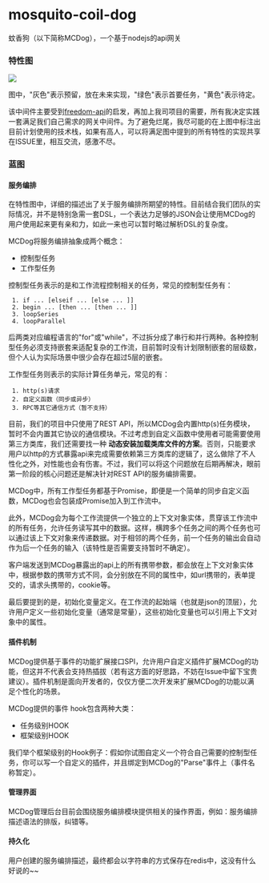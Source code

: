 # mosquito-coil-dog
蚊香狗（以下简称MCDog），一个基于nodejs的api网关

### 特性图

![](https://github.com/kazaff/mosquito-coil-dog/blob/master/docs/MCDog.png)

图中，"灰色"表示预留，放在未来实现，"绿色"表示首要任务，"黄色"表示待定。

该中间件主要受到[freedom-api](https://github.com/zengwenfu/freedom-api)的启发，再加上我司项目的需要，所有我决定实践一套满足我们自己需求的网关中间件。为了避免烂尾，我尽可能的在上图中标注出目前计划使用的技术栈，如果有高人，可以将满足图中提到的所有特性的实现共享在ISSUE里，相互交流，感激不尽。

### 蓝图

#### 服务编排

在特性图中，详细的描述出了关于服务编排所期望的特性。目前结合我们团队的实际情况，并不是特别急需一套DSL，一个表达力足够的JSON会让使用MCDog的用户使用起来更有亲和力，如此一来也可以暂时略过解析DSL的复杂度。

MCDog将服务编排抽象成两个概念：

- 控制型任务
- 工作型任务

控制型任务表示的是和工作流程控制相关的任务，常见的控制型任务有：

	 1. if ... [elseif ... [else ... ]]
	 2. begin ... [then ... [then ... ]]
	 3. loopSeries
	 4. loopParallel

后两类对应编程语言的"for"或"while"，不过拆分成了串行和并行两种。各种控制型任务必须支持嵌套来适配复杂的工作流，目前暂时没有计划限制嵌套的层级数，但个人认为实际场景中很少会存在超过5层的嵌套。

工作型任务则表示的实际计算任务单元，常见的有：

	 1. http(s)请求
	 2. 自定义函数（同步或异步）
	 3. RPC等其它通信方式（暂不支持）

目前，我们的项目中只使用了REST API，所以MCDog会内置http(s)任务模块，暂时不会内置其它协议的通信模块。不过考虑到自定义函数中使用者可能需要使用第三方类库，我们还需要找一种 **动态安装加载类库文件的方案**。否则，只能要求用户以http的方式暴露api来完成需要依赖第三方类库的逻辑了，这么做除了不人性化之外，对性能也会有伤害。不过，我们可以将这个问题放在后期再解决，眼前第一阶段的核心问题还是解决针对REST API的服务编排需要。

MCDog中，所有工作型任务都基于Promise，即便是一个简单的同步自定义函数，MCDog也会包装成Promise加入到工作流中。

此外，MCDog会为每个工作流提供一个独立的上下文对象实体，贯穿该工作流中的所有任务，允许任务读写其中的数据。这样，横跨多个任务之间的两个任务也可以通过该上下文对象来传递数据。对于相邻的两个任务，前一个任务的输出会自动作为后一个任务的输入（该特性是否需要支持暂时不确定）。

客户端发送到MCDog暴露出的api上的所有携带参数，都会放在上下文对象实体中，根据参数的携带方式不同，会分别放在不同的属性中，如url携带的，表单提交的，请求头携带的，cookie等。

最后要提到的是，初始化变量定义。在工作流的起始端（也就是json的顶层），允许用户定义一些初始化变量（通常是常量），这些初始化变量也可以引用上下文对象中的属性。

#### 插件机制

MCDog提供基于事件的功能扩展接口SPI，允许用户自定义插件扩展MCDog的功能，但这并不代表会支持热插拔（若有这方面的好思路，不妨在Issue中留下宝贵建议）。插件机制是面向开发者的，仅仅方便二次开发来扩展MCDog的功能以满足个性化的场景。

MCDog提供的事件 hook包含两种大类：

 - 任务级别HOOK
 - 框架级别HOOK

我们举个框架级别的Hook例子：假如你试图自定义一个符合自己需要的控制型任务，你可以写一个自定义的插件，并且绑定到MCDog的"Parse"事件上（事件名称暂定）。


#### 管理界面

MCDog管理后台目前会围绕服务编排模块提供相关的操作界面，例如：服务编排描述语法的排版，纠错等。

#### 持久化

用户创建的服务编排描述，最终都会以字符串的方式保存在redis中，这没有什么好说的~~
